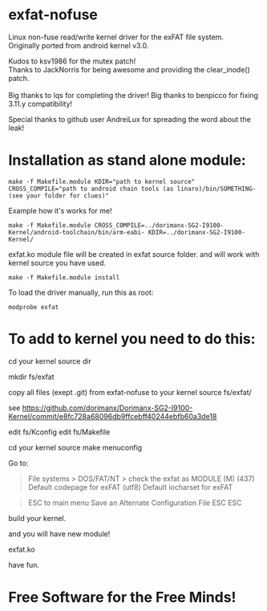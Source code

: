 exfat-nofuse
============

Linux non-fuse read/write kernel driver for the exFAT file system.<br />
Originally ported from android kernel v3.0.


Kudos to ksv1986 for the mutex patch!<br />
Thanks to JackNorris for being awesome and providing the clear_inode() patch.<br />
<br />
Big thanks to lqs for completing the driver!
Big thanks to benpicco for fixing 3.11.y compatibility!


Special thanks to github user AndreiLux for spreading the word about the leak!<br />


Installation as stand alone module:
====================================

    make -f Makefile.module KDIR="path to kernel source" CROSS_COMPILE="path to android chain tools (as linaro)/bin/SOMETHING- (see your folder for clues)"

Example how it's works for me!

    make -f Makefile.module CROSS_COMPILE=../dorimanx-SG2-I9100-Kernel/android-toolchain/bin/arm-eabi- KDIR=../dorimanx-SG2-I9100-Kernel/

exfat.ko module file will be created in exfat source folder. and will work with kernel source you have used.

    make -f Makefile.module install

To load the driver manually, run this as root:

    modprobe exfat

To add to kernel you need to do this:
======================================

cd your kernel source dir

mkdir fs/exfat

copy all files (exept .git) from exfat-nofuse to your kernel source fs/exfat/

see
https://github.com/dorimanx/Dorimanx-SG2-I9100-Kernel/commit/e8fc728a68096db9ffcebff40244ebfb60a3de18

edit fs/Kconfig
edit fs/Makefile

cd your kernel source
make menuconfig

Go to:
> File systems > DOS/FAT/NT > check the exfat as MODULE (M)
> (437) Default codepage for exFAT
> (utf8) Default iocharset for exFAT

> ESC to main menu
> Save an Alternate Configuration File
> ESC ESC

build your kernel.

and you will have new module!

exfat.ko

have fun.

Free Software for the Free Minds!
=====================================
